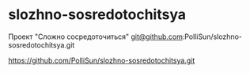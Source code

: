 # slozhno-sosredotochitsya
Проект "Сложно сосредоточиться"
git@github.com:PolliSun/slozhno-sosredotochitsya.git

https://github.com/PolliSun/slozhno-sosredotochitsya.git

